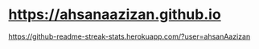 # https://ahsanaazizan.github.io

https://github-readme-streak-stats.herokuapp.com/?user=ahsanAazizan
